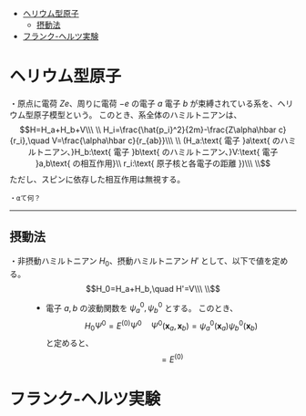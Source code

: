 
- [ヘリウム型原子](#ヘリウム型原子)
  - [摂動法](#摂動法)
- [フランク-ヘルツ実験](#フランク-ヘルツ実験)



# ヘリウム型原子

・原点に電荷 $Ze$、周りに電荷 $-e$ の電子 $a$ 電子 $b$ が束縛されている系を、ヘリウム型原子模型という。
このとき、系全体のハミルトニアンは、
$$H=H_a+H_b+V\\\ \\
H_i=\frac{\hat{p_i}^2}{2m}-\frac{Z\alpha\hbar c}{r_i},\quad V=\frac{\alpha\hbar c}{r_{ab}}\\\ \\
(H_a:\text{ 電子 }a\text{ のハミルトニアン、}H_b:\text{ 電子 }b\text{ のハミルトニアン、}V:\text{ 電子 }a,b\text{ の相互作用}\\
r_i:\text{ 原子核と各電子の距離 })\\\ \\$$
ただし、スピンに依存した相互作用は無視する。

    ・αて何？

---

## 摂動法

<dl><dt>

・非摂動ハミルトニアン $H_0$、摂動ハミルトニアン $H'$ として、以下で値を定める。
$$H_0=H_a+H_b,\quad H'=V\\\ \\$$

</dt><dd>

- 電子 $a,b$ の波動関数を $\psi^0_a,\psi^0_b$ とする。
このとき、$$H_0\Psi^{0}=E^{(0)}\Psi^0\quad \Psi^0(\bm{x}_a,\bm{x}_b)=\psi_a^0(\bm{x}_a)\psi^0_b(\bm{x}_b)$$
と定めると、
$$=E^{(0)}$$

</dd></dl>



# フランク-ヘルツ実験

